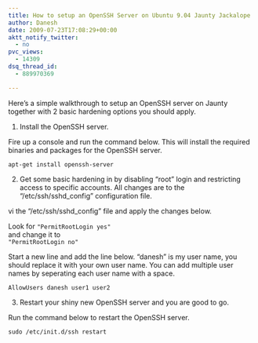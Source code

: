 ```yaml
---
title: How to setup an OpenSSH Server on Ubuntu 9.04 Jaunty Jackalope
author: Danesh
date: 2009-07-23T17:08:29+00:00
aktt_notify_twitter:
  - no
pvc_views:
  - 14309
dsq_thread_id:
  - 889970369

---
```

Here&#8217;s a simple walkthrough to setup an OpenSSH server on Jaunty together with 2 basic hardening options you should apply.

1. Install the OpenSSH server.

Fire up a console and run the command below. This will install the required binaries and packages for the OpenSSH server.

`apt-get install openssh-server`

2. Get some basic hardening in by disabling &#8220;root&#8221; login and restricting access to specific accounts. All changes are to the &#8220;/etc/ssh/sshd_config&#8221; configuration file.

vi the &#8220;/etc/ssh/sshd_config&#8221; file and apply the changes below.

Look for `"PermitRootLogin yes"`  
and change it to  
`"PermitRootLogin no"`

Start a new line and add the line below. &#8220;danesh&#8221; is my user name, you should replace it with your own user name. You can add multiple user names by seperating each user name with a space. 

`AllowUsers danesh user1 user2`

3. Restart your shiny new OpenSSH server and you are good to go.

Run the command below to restart the OpenSSH server.

`sudo /etc/init.d/ssh restart`
